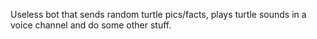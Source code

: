 Useless bot that sends random turtle pics/facts, plays turtle sounds in a voice channel and do some other stuff.
